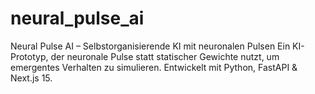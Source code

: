 # neural_pulse_ai
Neural Pulse AI – Selbstorganisierende KI mit neuronalen Pulsen Ein KI-Prototyp, der neuronale Pulse statt statischer Gewichte nutzt, um emergentes Verhalten zu simulieren. Entwickelt mit Python, FastAPI &amp; Next.js 15.
